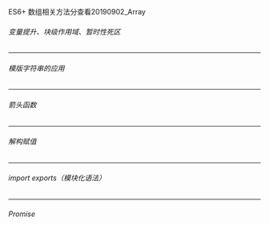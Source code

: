 ES6+ 数组相关方法分查看20190902_Array

###### 变量提升、块级作用域、暂时性死区


*************
###### 模版字符串的应用


*************
###### 箭头函数


*************
###### 解构赋值


*************
###### import  exports（模块化语法）


*************
###### Promise
